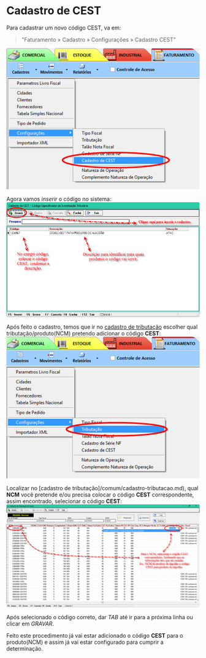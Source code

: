 # Cadastro de CEST

Para cadastrar um novo código CEST, va em:
> "Faturamento » Cadastro » Configurações » Cadastro CEST"  

![1](/img/cadastro-cest/1.png)  

Agora vamos *inserir* o código no sistema:  
![2](/img/cadastro-cest/2.png)  

Após feito o cadastro, temos que ir no [cadastro de tributação](/comum/cadastro-tributacao.md) escolher qual tributação/produto(NCM) pretendo adicionar o código **CEST**:  
![3](/img/cadastro-cest/3.png)  

Localizar no [cadastro de tributação]/comum/cadastro-tributacao.md), qual **NCM** você pretende e/ou precisa colocar o código **CEST** correspondente, assim encontrado, selecionar o código **CEST**:  
![4](/img/cadastro-cest/4.png)  

Após selecionado o código correto, dar *TAB* até ir para a próxima linha ou clicar em *GRAVAR*.  

Feito este procedimento já vai estar adicionado o código **CEST** para o produto(NCM) e assim já vai estar configurado para cumprir a determinação.
